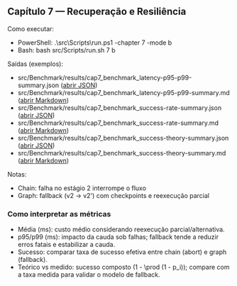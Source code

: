 ## Capítulo 7 — Recuperação e Resiliência

Como executar:

- PowerShell: .\\src\\Scripts\\run.ps1 -chapter 7 -mode b
- Bash: bash src/Scripts/run.sh 7 b

Saídas (exemplos):

- src/Benchmark/results/cap7_benchmark_latency-p95-p99-summary.json ([abrir JSON](../../src/Benchmark/results/cap7_benchmark_latency-p95-p99-summary.json))
- src/Benchmark/results/cap7_benchmark_latency-p95-p99-summary.md ([abrir Markdown](../../src/Benchmark/results/cap7_benchmark_latency-p95-p99-summary.md))
- src/Benchmark/results/cap7_benchmark_success-rate-summary.json ([abrir JSON](../../src/Benchmark/results/cap7_benchmark_success-rate-summary.json))
- src/Benchmark/results/cap7_benchmark_success-rate-summary.md ([abrir Markdown](../../src/Benchmark/results/cap7_benchmark_success-rate-summary.md))
- src/Benchmark/results/cap7_benchmark_success-theory-summary.json ([abrir JSON](../../src/Benchmark/results/cap7_benchmark_success-theory-summary.json))
- src/Benchmark/results/cap7_benchmark_success-theory-summary.md ([abrir Markdown](../../src/Benchmark/results/cap7_benchmark_success-theory-summary.md))

Notas:

- Chain: falha no estágio 2 interrompe o fluxo
- Graph: fallback (v2 → v2') com checkpoints e reexecução parcial

### Como interpretar as métricas

- Média (ms): custo médio considerando reexecução parcial/alternativa.
- p95/p99 (ms): impacto da cauda sob falhas; fallback tende a reduzir erros fatais e estabilizar a cauda.
- Sucesso: comparar taxa de sucesso efetiva entre chain (abort) e graph (fallback).
- Teórico vs medido: sucesso composto \(1 - \prod (1 - p_i)\); compare com a taxa medida para validar o modelo de fallback.

